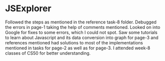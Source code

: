 # JSExplorer
Followed the steps as mentioned in the reference task-8 folder.
Debugged the errors in page-1 taking the help of comments mentioned.
Looked on into Google for fixes to some errors, which I could not spot.
Saw some tutorials to learn about Javascript and its data conversion
into graph for page-3 and references mentioned had solutions to most
of the implementations mentioned in tasks for page-2 as well as for 
page-3. I attended week-8 classes of CS50 for better understanding.
